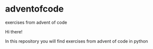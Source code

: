 # adventofcode
exercises from advent of code

Hi there! 

In this repository you will find exercises from advent of code in python
